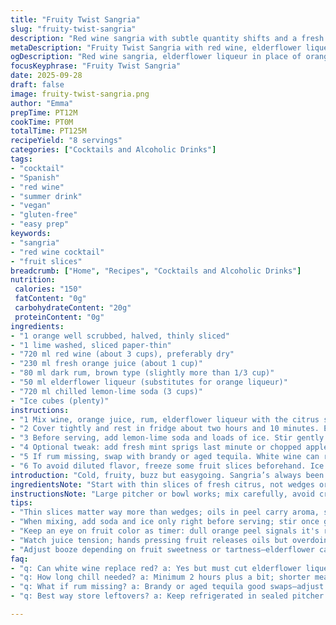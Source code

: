 ```yaml
---
title: "Fruity Twist Sangria"
slug: "fruity-twist-sangria"
description: "Red wine sangria with subtle quantity shifts and a fresh twist from elderflower liqueur replacing orange liqueur. Citrus sliced thin for aroma release, soda lemon-lime as a fizzy finish. Chill for flavor meld but watch color changes in fruit to avoid bitterness. Quick to assemble, needs balance between sweetness and acidity. Ideal for casual gatherings. Vegan, gluten-free, no nuts dairy eggs. Backup: white wine or brandy works fine if no rum on hand. Freeze fruit slices and use frozen soda to keep cold without dilution. Stir gently not to lose fizz at serving. Fruity aroma hits swiftly after chilling. Sticky sweet, bubbles lift it."
metaDescription: "Fruity Twist Sangria with red wine, elderflower liqueur swap, fresh citrus aroma, soda fizz finish. Chill flavors meld while watching fruit color shifts."
ogDescription: "Red wine sangria, elderflower liqueur in place of orange, lemon-lime soda fizz, thin citrus slices for aroma. Chill, stir gently, watch fruit color."
focusKeyphrase: "Fruity Twist Sangria"
date: 2025-09-28
draft: false
image: fruity-twist-sangria.png
author: "Emma"
prepTime: PT12M
cookTime: PT0M
totalTime: PT125M
recipeYield: "8 servings"
categories: ["Cocktails and Alcoholic Drinks"]
tags:
- "cocktail"
- "Spanish"
- "red wine"
- "summer drink"
- "vegan"
- "gluten-free"
- "easy prep"
keywords:
- "sangria"
- "red wine cocktail"
- "fruit slices"
breadcrumb: ["Home", "Recipes", "Cocktails and Alcoholic Drinks"]
nutrition: 
 calories: "150"
 fatContent: "0g"
 carbohydrateContent: "20g"
 proteinContent: "0g"
ingredients:
- "1 orange well scrubbed, halved, thinly sliced"
- "1 lime washed, sliced paper-thin"
- "720 ml red wine (about 3 cups), preferably dry"
- "230 ml fresh orange juice (about 1 cup)"
- "80 ml dark rum, brown type (slightly more than 1/3 cup)"
- "50 ml elderflower liqueur (substitutes for orange liqueur)"
- "720 ml chilled lemon-lime soda (3 cups)"
- "Ice cubes (plenty)"
instructions:
- "1 Mix wine, orange juice, rum, elderflower liqueur with the citrus slices in a large pitcher. Hands in for squeezing fruit slightly to release oils; don't bruise too much or juice will turn bitter."
- "2 Cover tightly and rest in fridge about two hours and 10 minutes. Enough so flavors mingle but fruit stays vibrant and fresh to the eye. Coloration signals readiness—orange peel turning dull means leave less time next attempt."
- "3 Before serving, add lemon-lime soda and loads of ice. Stir gently just once to blend without killing the sparkle. Serve immediately or soda goes flat fast."
- "4 Optional tweak: add fresh mint sprigs last minute or chopped apple for crunch and complexity."
- "5 If rum missing, swap with brandy or aged tequila. White wine can replace red, but reduce elderflower by half or sweetness jumps."
- "6 To avoid diluted flavor, freeze some fruit slices beforehand. Ice can water down fast, so frozen fruit helps keep it cold but stronger."
introduction: "Cold, fruity, buzz but easygoing. Sangria’s always been a mistake-maker for me — too sweet or flat, fruit sinking like dead weight. Learned time in fridge changes everything. Citrus oils pop if you slice thin enough without soggy bits. Rhum helps warmth carry through despite chill. Soda brings that fizz I need or else heavy. This version swaps orange liqueur for elderflower. Light, floral, almost herbal note lifts the depth. Music’s playing, glasses clink. The scent of lime and orange oils sharp. Watch the clock, but mostly watch the colors — fruit darkens, juice dulls when flavor fades. Trust those signs more than rules. Some batches, a splash more rum pushes it from good to edgy. A dash less soda lets it finish smooth. Never skip the ice; warm sangria is just sad wine. First sip always says what I miss or need next time."
ingredientsNote: "Start with thin slices of fresh citrus, not wedges or chunks. Oils in peel are crucial—slice across to maximize aroma without bitterness. Orange juice needs to be fresh or it throws off balance. Dark rum is my go-to but brandy or tequila also kick it differently if you’re adventurous. Replaced orange liqueur with elderflower for a floral twist, but Grand Marnier or triple sec works if you’re stuck. Soda lemon-lime provides fizz and brightness but use chilled to keep drink sharp longer. Glaçons or ice cubes essential: they “slow cook” the punch and keep soda bubbly. Fruit can be frozen ahead and added last minute for texture. Small swaps, like different citrus fruits or adding berries, change this wildly fast once you get base down. Keep sugar in mind—it comes mainly from juice and liqueur, so adjust if your citrus is extra sweet or tart. Skip nuts, dairy, eggs; vegan friendly always."
instructionsNote: "Large pitcher or bowl works; mix carefully, avoid crushing fruit too hard to prevent bitterness and juice overload. Using your hands to press slices lightly releases essential oils but don’t mash. Large surface area helps flavor disperse faster. Chill 2 hours plus 10-15 minutes; any less and flavors feel disjointed, longer and peel gets bitter-looking and stronger but can overpower. Before serving, soda and ice go in last to keep fizz; stir once, slowly, no shaking. Taste before serving—might need slight adjustments to sweetness or booze punch depending on your fruit. Keep an eye on color changes and texture of fruit. Mint or chopped apple or other fresh herbs add intrigue if you want a twist but don’t overpower classic. If in rush just 1 hour rest still ok with thin slicing and fresh ingredients. Don’t pre-add ice or soda or it dulls fast. Drink cold, fizz sharp, fruit aromatic, hint of warmth."
tips:
- "Thin slices matter way more than wedges; oils in peel carry aroma, slice across citrus to avoid bitter peel oils leaking. Use hands lightly to bruise slices, releasing flavor but not breaking juice sacs or it goes bitter fast. Chill 2 hours plus; less means fruit stays fresh but flavors won’t meld time enough, longer can dull juice and turn fruit dark—watch colors closely. Frozen fruit slices keep cold without diluting, perfect when ice melts too fast but maintain that crisp fizz with chilled soda."
- "When mixing, add soda and ice only right before serving; stir once gently to avoid killing fizz that brightens drink. Soda helps balance sweetness but too much fizz kills flavor punch. If no rum, aged tequila or brandy work; reduce elderflower liqueur half when switching to white wine instead of red or sweetness spikes. Orange juice must be fresh or balance shifts off quick—packaged juices make drink dull fast, skipping freshness."
- "Keep an eye on fruit color as timer: dull orange peel signals it's ready but don’t wait past this or bitter notes climb. Rhum warmth breaks chill nicely even with cold soda and lots of ice, helps aroma pop; good splash pushes from flat to lively but easy to overpower. Large pitcher preferred; surface area disperses flavors faster. Mint or chopped apple last-minute adds crunch or fresh scent but don’t overshadow citrus base."
- "Watch juice tension; hands pressing fruit releases oils but overdoing crushes sacs leading to bitterness and cloudy mix. Chill at least 2 hours for flavors to mingle, 10-15 minutes more improves integration without darkening fruit. Skip wedges or chunks unless flavor variation needed for texture. Soda lemon-lime choice matters; chilled keeps fizz sharp longer. Ice helps slow flavor warm-up but risks dilution fast without frozen fruit backup."
- "Adjust booze depending on fruit sweetness or tartness—elderflower can push sweetness, so cut liqueur down with tart fruit. Splash extra rum keeps edges but careful or drink turns aggressive. If in rush just 1 hour chill sometimes okay with very thin slicing and highest freshness. Never pre-add ice or soda; fizz dulls, texture flattens. Stirring slow and once preserves sparkle, aroma hits best after chilling so patience pays off."
faq:
- "q: Can white wine replace red? a: Yes but must cut elderflower liqueur by half or sweetness goes overboard. White lacks depth red has. Changes mouthfeel and aroma profile. Not one-to-one swap. Keep fresh citrus critical to balance shift."
- "q: How long chill needed? a: Minimum 2 hours plus a bit; shorter means flavors separate, longer risks fruit darkening and juice bitterness. Watch orange peel color to check timing. If rushed, 1 hour thin slices might pass but less mellow."
- "q: What if rum missing? a: Brandy or aged tequila good swaps—adjust sweetness and liqueur accordingly. Brandy adds warmth, tequila sharper edge. No rum means fizz and citrus carry drink more. Balance tricky but possible."
- "q: Best way store leftovers? a: Keep refrigerated in sealed pitcher or airtight container. Soda fizz lost fast—add fresh soda on serving if possible. Fruit left in drink darkens, bitterness grows with time. Consume within a day to keep freshness close to original."

---
```

